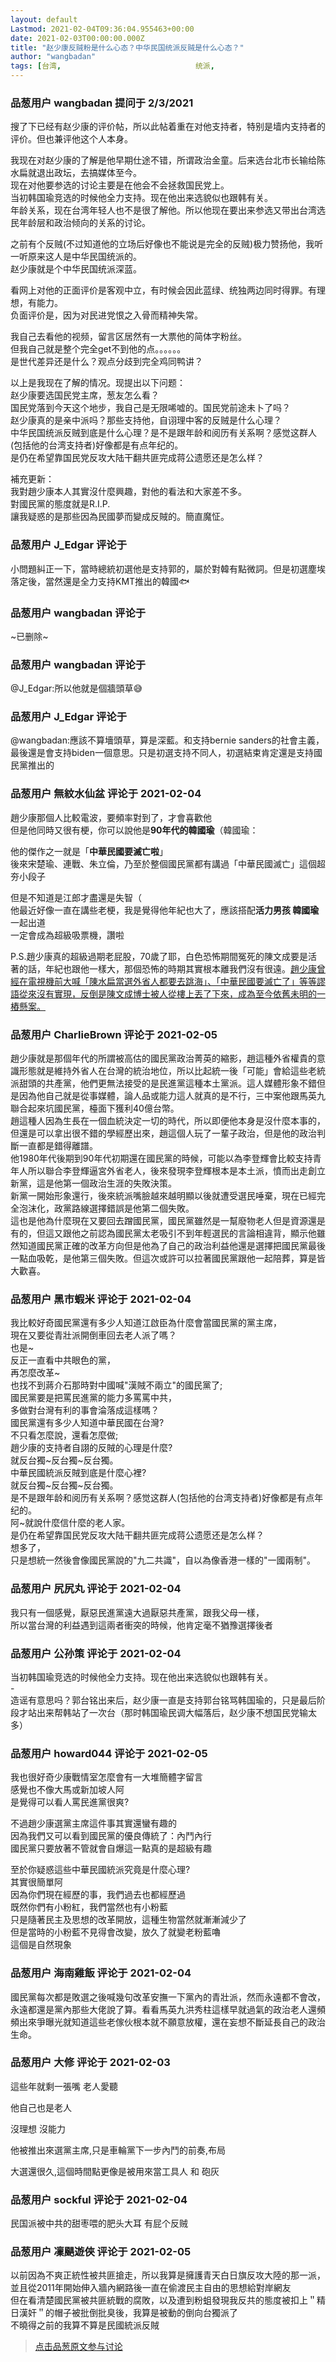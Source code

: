 ```yaml
---
layout: default
Lastmod: 2021-02-04T09:36:04.955463+00:00
date: 2021-02-03T00:00:00.000Z
title: "赵少康反贼粉是什么心态？中华民国统派反贼是什么心态？"
author: "wangbadan"
tags: [台湾,								统派,								赵少康]
---
```



### 品葱用户 **wangbadan** 提问于 2/3/2021
    
搜了下已经有赵少康的评价帖，所以此帖着重在对他支持者，特别是墙内支持者的评价。但也兼评他这个人本身。  
  
我现在对赵少康的了解是他早期仕途不错，所谓政治金童。后来选台北市长输给陈水扁就退出政坛，去搞媒体至今。  
现在对他要参选的讨论主要是在他会不会拯救国民党上。  
当初韩国瑜竞选的时候他全力支持。现在他出来选貌似也跟韩有关。  
年龄关系，现在台湾年轻人也不是很了解他。所以他现在要出来参选又带出台湾选民年龄层和政治倾向的关系的讨论。  
  
之前有个反贼(不过知道他的立场后好像也不能说是完全的反贼)极力赞扬他，我听一听原来这人是中华民国统派的。  
赵少康就是个中华民国统派深蓝。  
  
看网上对他的正面评价是客观中立，有时候会因此蓝绿、统独两边同时得罪。有理想，有能力。  
负面评价是，因为对民进党恨之入骨而精神失常。  
  
我自己去看他的视频，留言区居然有一大票他的简体字粉丝。  
但我自己就是整个完全get不到他的点。。。。。。  
是世代差异还是什么？观点分歧到完全鸡同鸭讲？  
  
以上是我现在了解的情况。现提出以下问题：  
赵少康要选国民党主席，葱友怎么看？  
国民党落到今天这个地步，我自己是无限唏嘘的。国民党前途未卜了吗？  
赵少康真的是亲中派吗？那些支持他，自诩理中客的反贼是什么心理？  
中华民国统派反贼到底是什么心理？是不是跟年龄和阅历有关系啊？感觉这群人(包括他的台湾支持者)好像都是有点年纪的。  
是仍在希望靠国民党反攻大陆干翻共匪完成蒋公遗愿还是怎么样？  
  
補充更新：  
我對趙少康本人其實沒什麼興趣，對他的看法和大家差不多。  
對國民黨的態度就是R.I.P.  
讓我疑惑的是那些因為民國夢而變成反賊的。簡直魔怔。
    
                

### 品葱用户 **J_Edgar** 评论于 
        
小問題糾正一下，當時總統初選他是支持郭的，屬於對韓有點微詞。但是初選塵埃落定後，當然還是全力支持KMT推出的韓國🐟
        
                

### 品葱用户 **wangbadan** 评论于 
        
~已删除~
        
                

### 品葱用户 **wangbadan** 评论于 
        
@J\_Edgar:所以他就是個牆頭草😅
        
                

### 品葱用户 **J_Edgar** 评论于 
        
@wangbadan:應該不算墻頭草，算是深藍。和支持bernie sanders的社會主義，最後還是會支持biden一個意思。只是初選支持不同人，初選結束肯定還是支持國民黨推出的
        
                

### 品葱用户 **無紋水仙盆** 评论于 2021-02-04
        
趙少康那個人比較電波，要頻率對到了，才會喜歡他  
但是他同時又很有梗，你可以說他是**90年代的韓國瑜**（韓國瑜：  
  
他的傑作之一就是「**中華民國要滅亡啦**」  
後來宋楚瑜、連戰、朱立倫，乃至於整個國民黨都有講過「中華民國滅亡」這個超夯小段子  
  
但是不知道是江郎才盡還是失智（  
他最近好像一直在講些老梗，我是覺得他年紀也大了，應該搭配**活力男孩 韓國瑜**一起出道  
一定會成為超級吸票機，讚啦  
  
P.S.趙少康真的超級過期老屁股，70歲了耶，白色恐怖期間冤死的陳文成要是活著的話，年紀也跟他一樣大，那個恐怖的時期其實根本離我們沒有很遠。[趙少康曾經在電視機前大喊「陳水扁當選外省人都要去跳海」、「中華民國要滅亡了」等等謬語從來沒有實現，反倒是陳文成博士被人從樓上丟了下來，成為至今依舊未明的一樁懸案。]( "https://www.voicettank.org/single-post/2021020204?fbclid=IwAR3w9IJYmIcTbj6_sIpZKbSlLpJZ_oNOkZaLXPDCY36u4SOCvjE8OSNGDMk")
        
                

### 品葱用户 **CharlieBrown** 评论于 2021-02-05
        
趙少康就是那個年代的所謂被高估的國民黨政治菁英的縮影，趙這種外省權貴的意識形態就是維持外省人在台灣的統治地位，所以比起統一後「可能」會給這些老統派甜頭的共產黨，他們更無法接受的是民進黨這種本土黨派。這人媒體形象不錯但是因為他自己就是從事媒體，論人品或能力這人就真的是不行，三中案他跟馬英九聯合起來坑國民黨，檯面下獲利40億台幣。  
趙這種人因為生長在一個血統決定一切的時代，所以即便他本身是沒什麼本事的，但還是可以拿出很不錯的學經歷出來，趙這個人玩了一輩子政治，但是他的政治判斷一直都是錯得離譜。  
他1980年代後期到90年代初期還在國民黨的時候，可能以為李登輝會比較支持青年人所以聯合李登輝逼宮外省老人，後來發現李登輝根本是本土派，憤而出走創立新黨，這是他第一個政治生涯的失敗決策。  
新黨一開始形象還行，後來統派嘴臉越來越明顯以後就遭受選民唾棄，現在已經完全泡沫化，政黨路線選擇錯誤是他第二個失敗。  
這也是他為什麼現在又要回去蹭國民黨，國民黨雖然是一幫廢物老人但是資源還是有的，但這又跟他之前認為國民黨太老吸引不到年輕選民的言論相違背，顯示他雖然知道國民黨正確的改革方向但是他為了自己的政治利益他還是選擇把國民黨最後一點血吸乾，是他第三個失敗。但這次或許可以拉著國民黨跟他一起陪葬，算是皆大歡喜。
        
                

### 品葱用户 **黑市蝦米** 评论于 2021-02-04
        
我比較好奇國民黨還有多少人知道江啟臣為什麼會當國民黨的黨主席，  
現在又要從青壯派開倒車回去老人派了嗎？  
也是~  
反正一直看中共眼色的黨，  
再怎麼改革~  
也找不到蔣介石那時對中國喊"漢賊不兩立"的國民黨了;  
國民黨要是把罵民進黨的能力多罵罵中共，  
多做對台灣有利的事會淪落成這樣嗎？  
國民黨還有多少人知道中華民國在台灣?  
不只看怎麼說，還看怎麼做;  
趙少康的支持者自詡的反賊的心理是什麼?  
就反台獨~反台獨~反台獨。  
中華民國統派反賊到底是什麼心裡?  
就反台獨~反台獨~反台獨。  
是不是跟年龄和阅历有关系啊？感觉这群人(包括他的台湾支持者)好像都是有点年纪的。  
阿~就說什麼信什麼的老人家。  
是仍在希望靠国民党反攻大陆干翻共匪完成蒋公遗愿还是怎么样？  
想多了，  
只是想統一然後會像國民黨說的"九二共識"，自以為像香港一樣的"一國兩制"。
        
                

### 品葱用户 **尻尻丸** 评论于 2021-02-04
        
我只有一個感覺，厭惡民進黨遠大過厭惡共產黨，跟我父母一樣，  
所以當台灣的利益遇到這兩者衝突的時候，他肯定毫不猶豫選擇後者
        
                

### 品葱用户 **公孙策** 评论于 2021-02-04
        
当初韩国瑜竞选的时候他全力支持。现在他出来选貌似也跟韩有关。  
\-  
造谣有意思吗？郭台铭出来后，赵少康一直是支持郭台铭骂韩国瑜的，只是最后阶段才站出来帮韩站了一次台（那时韩国瑜民调大幅落后，赵少康不想国民党输太多）
        
                

### 品葱用户 **howard044** 评论于 2021-02-05
        
我也很好奇少康戰情室怎麼會有一大堆簡體字留言  
感覺也不像大馬或新加坡人阿  
是覺得可以看人罵民進黨很爽?  
  
不過趙少康選黨主席這件事其實還蠻有趣的  
因為我們又可以看到國民黨的優良傳統了：內鬥內行  
國民黨只要放著不管就會自爆這一點真的是超級有趣  
  
至於你疑惑這些中華民國統派究竟是什麼心理?  
其實很簡單阿  
因為你們現在經歷的事，我們過去也都經歷過  
既然你們有小粉紅，我們當然也有小粉藍  
只是隨著民主及思想的改革開放，這種生物當然就漸漸減少了  
但是當時的小粉藍不見得會改變，放久了就變老粉藍嚕  
這個是自然現象
        
                

### 品葱用户 **海南雞飯** 评论于 2021-02-04
        
國民黨每次都是敗選之後喊幾句改革安撫一下黨內的青壯派，然而永遠都不會改，永遠都還是黨內那些大佬說了算。看看馬英九洪秀柱這樣早就過氣的政治老人還頻頻出來爭曝光就知道這些老傢伙根本就不願意放權，還在妄想不斷延長自己的政治生命。
        
                

### 品葱用户 **大修** 评论于 2021-02-03
        
這些年就剩一張嘴 老人愛聽  
  
他自己也是老人  
  
沒理想 沒能力  
  
  
  
他被推出來選黨主席,只是車輪黨下一步內鬥的前奏,布局  
  
大選還很久,這個時間點更像是被用來當工具人 和 砲灰
        
                

### 品葱用户 **sockful** 评论于 2021-02-04
        
民国派被中共的甜枣喂的肥头大耳 有屁个反贼
        
                

### 品葱用户 **凜颶遊俠** 评论于 2021-02-05
        
以前因為不爽正統性被共匪搶走，所以我算是擁護青天白日旗反攻大陸的那一派，並且從2011年開始伸入牆內網路後一直在偷渡民主自由的思想給對岸網友  
但在看清楚國民黨被共匪統戰的腐敗，以及遭到粉蛆發現我反共的態度被扣上＂精日漢奸＂的帽子被批倒批臭後，我算是被動的倒向台獨派了  
不曉得之前的我算不算是民國統派反賊
        
                





> [点击品葱原文参与讨论](https://pincong.rocks/question/36109)

